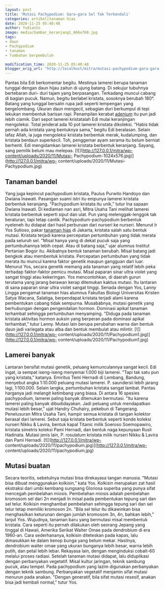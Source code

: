```yaml
---
layout: post
title: 'Mutasi Pachypodium: Gara-gara Sel Tak Terkendali'
categories: artikel|tanaman hias
date: 2020-11-25 05:40:48
author: Yudianto
image: media/Gambar_keranjang1_666x768.jpg
tags:
- daun
- Pachypodium
- tanaman
- Tumbuhan berpembuluh

modification_time: 2020-11-25 05:40:48
blogger_orig_url: "http://localhost/mitra/mutasi-pachypodium-gara-gara-sel-tak.html"
---
```


Pantas bila Edi berkomentar begitu. Mestinya lamerei berupa tanaman tunggal
dengan daun hijau zaitun di ujung batang. Di sekujur tubuhnya bertebaran duri-
duri tajam yang berpasangan. Terkadang muncul cabang di bagian pucuk. Namun,
begitu berlabel kristata, sosoknya berubah 180°. Batang yang tunggal bersalin
rupa jadi seperti lempengan yang bergelombang. Ukuran daun mengecil, sebagian
duri berkumpul di tepi lekukan membentuk barisan rapi. Penampilan kerabat
[adenium](http://127.0.0.1/mitra/topik/adenium "adenium") itu pun jadi lebih
ciamik. Dari sepot lamerei kristatalah Edi mulai keranjingan mengoleksi. Total
jenderal ada 10 pot lamerei kristata dikoleksi. "Habis tidak pernah ada
kristata yang bentuknya sama,” begitu Edi beralasan. Selain lafaz Allah, ia
juga mengoleksi kristata berbentuk merak, kudalumping, dan kristata berdaun
superkecil. Toh, penggemar ayam serama itu belum berniat berhenti. Edi
mengidamkan lamerei kristata berbentuk keranjang. Sayang, sang pemilik belum
mau melepas. [![](http://127.0.0.1/mitra/wp-content/uploads/2020/11/Mutasi-
Pachypodium-1024x576.jpg)](http://127.0.0.1/mitra/wp-
content/uploads/2020/11/Mutasi-Pachypodium.jpg)

## Tanaman bandel

Yang juga kepincut pachypodium kristata, Paulus Purwito Handoyo dan Dwiana
Inawati. Pasangan suami istri itu empunya lamerei kristata berbentuk
keranjang. "Pachypodium kristata itu unik,” tutur Ina sapaan Dwiana Inawati.
Di kediaman nan asri, Mitra Usaha Tani melihat lamerei kristata berbentuk
seperti siput dan ulat. Pun yang melenggak-lenggok tak beraturan, tapi tetap
cantik. Pachypodium-pachypodium berbentuk nyeleneh itu didapat dari hasil
perburuan dari nurseri ke nurseri. Menurut Ir Yos Sutioso, pakar [tanaman
hias](http://127.0.0.1/mitra/tanaman-hias "tanaman hias") di Jakarta, kristata
salah satu bentuk mutasi. Kristata terjadi karena percepatan pertumbuhan yang
tidak merata pada seluruh sel. "Misal hanya yang di dekat pucuk saja yang
pertumbuhannya lebih cepat. Atau di batang saja,” ujar alumnus Institut
Pertanian Bogor itu. Akibatnya bentuk tanaman berubah. Misal batang jadi
bengkok atau membentuk kristata. Percepatan pertumbuhan yang tidak merata itu
muncul karena faktor genetik maupun gangguan dari luar. Menurut Yos, secara
genetik memang ada tanaman yang relatif lebih peka terhadap faktor-faktor
pemicu mutasi. Misal paparan sinar ultra violet yang sangat tinggi atau
kekeringan. Yos mencontohkan, di daerah gurun terutama yang jarang berawan
kerap ditemukan kaktus mutasi. Itu lantaran di sana paparan sinar ultra violet
sangat tinggi. Senada dengan Yos, Lanny Lingga pengamat tanaman hias alumnus
Fakultas Biologi Universitas Kristen Satya Wacana, Salatiga, berpendapat
kristata terjadi alami karena pembentukan cabang tidak sempurna. Musababnya,
mutasi genetik yang berhubungan dengan pengendalian hormon. Dominasi apikal
tanaman terhambat sehingga pertumbuhan menyamping. "Diduga pada tanaman
kristata aktivitas hormon auksin yang berperan pada dominasi apikal
terhambat,” tutur Lanny. Mutasi lain berupa perubahan warna dan bentuk daun
jadi variegata atau alba dan bentuk membulat atau mlintir.
[![](http://127.0.0.1/mitra/wp-
content/uploads/2020/11/Pachypodium1.jpg)](http://127.0.0.1/mitra/wp-
content/uploads/2020/11/Pachypodium1.jpg)

## Lamerei banyak

Lantaran bersifat mutasi genetik, peluang kemunculannya sangat kecil. Edi
ingat, ia sempat iseng-iseng menyemai 1.000 biji lamerei. "Tapi tak satu pun
yang kristata,” katanya. Emiritus Temi Hernadi di Lembang, Bandung, menyebut
angka 1:10.000 peluang mutasi lamerei. P. saundersii lebih jarang lagi,
1:100.000. Selain langka, pertumbuhan kristata sangat lambat. Pantas harganya
jadi melangit ketimbang yang biasa. Di antara 16 spesies pachypodium, lamerei
paling banyak ditemukan bermutasi. "Itu karena lamerei paling banyak
dibudidayakan. Jadi peluang untuk mendapatkan mutasi lebih besar,” ujat Handry
Chuhairy, pekebun di Tangerang. Penelusuran Mitra Usaha Tani, hampir semua
kristata di tangan kolektor berasal dari lamerei. Sebut saja kristata
berbentuk seperti konde koleksi nurseri Nikku & Lavira, bentuk kapal Titanic
milik Soeroso Soemopawiro, kristata simetris koleksi Pami Hernadi, dan bentuk
naga kepunyaan Rusli Hadinata. Mutasi jenis lain, P. rosulatum kristata milik
nurseri Nikku & Lavira dan Pami Hernadi. [![](http://127.0.0.1/mitra/wp-
content/uploads/2020/11/pachypodium.jpg)](http://127.0.0.1/mitra/wp-
content/uploads/2020/11/pachypodium.jpg)

## Mutasi buatan

Secara teoritis, sebetulnya mutasi bisa direkayasa tangan manusia. "Mutasi
bisa dibuat menggunakan kolkisin,” kata Yos. Kolkisin merupakan zat hasil
ekstraksi dari umbi kembang sungsang Gloriosa superba yang punya sifat
mencegah pembelahan miosis. Pembelahan miosis adalah pembelahan kromosom sel
dari 2n menjadi ln misal pada pembentukan tepung sari dan sel telur. Kolkisin
menghambat pembelahan sehingga tepung sari dan sel telur tetap memiliki
kromoson 2n. "Bila sel telur itu dikawinkan bisa menghasilkan keturunan dengan
jumlah kromosom 3n, 4n, bahkan lebih,” lanjut Yos. Wujudnya, tanaman baru yang
bermutasi misal membentuk kristata. Cara seperti itu pernah dilakukan oleh
seorang Jepang yang tinggal di Hawaii, Amerika Serikat Walter Omae pada
dendrobium di era 1960-an. Cara sederhananya, kolkisin diteteskan pada kapas,
lalu dimasukkan ke dalam kenop bunga yang belum mekar. Hasilnya, dendrobium
waiter omae yang ukuran bunganya lebih besar, warna lebih putih, dan petal
lebih lebar. Rekayasa lain, dengan menginduksi cobalt-60 melalui proses
radiasi. Setelah tanaman mutasi didapat, lalu diduplikasi dengan perbanyakan
vegetatif. Misal kultur jaringan, teknik sambung pucuk, atau tempel. Pada
pachypodium yang lazim digunakan perbanyakan dengan teknik sambung.
Perbanyakan vegetatif menjamin sifat mutasi menurun pada anakan. "Dengan
generatif, bila sifat mutasi resesif, anakan bisa jadi kembali normal,” tutur
Yos.


